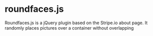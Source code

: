 # roundfaces.js
Roundfaces.js is a jQuery plugin based on the Stripe.io about page. It randomly places pictures over a container without overlapping
